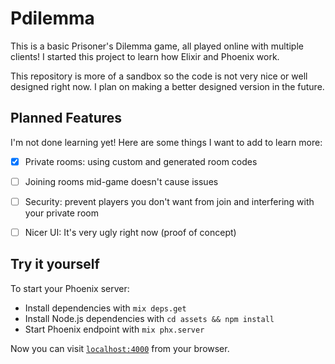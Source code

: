 # Pdilemma

This is a basic Prisoner's Dilemma game, all played online with multiple clients! I started this project to learn how Elixir and Phoenix work.

This repository is more of a sandbox so the code is not very nice or well designed right now. I plan on making a better designed version in the future.

## Planned Features

I'm not done learning yet! Here are some things I want to add to learn more:

- [x] Private rooms: using custom and generated room codes

- [ ] Joining rooms mid-game doesn't cause issues

- [ ] Security: prevent players you don't want from 
join and interfering with your private room

- [ ] Nicer UI: It's very ugly right now (proof of concept)

## Try it yourself

To start your Phoenix server:

  * Install dependencies with `mix deps.get`
  * Install Node.js dependencies with `cd assets && npm install`
  * Start Phoenix endpoint with `mix phx.server`

Now you can visit [`localhost:4000`](http://localhost:4000) from your browser.
